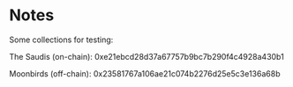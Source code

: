 # Notes



Some collections for testing:

The Saudis  (on-chain):
0xe21ebcd28d37a67757b9bc7b290f4c4928a430b1


Moonbirds (off-chain):
0x23581767a106ae21c074b2276d25e5c3e136a68b


